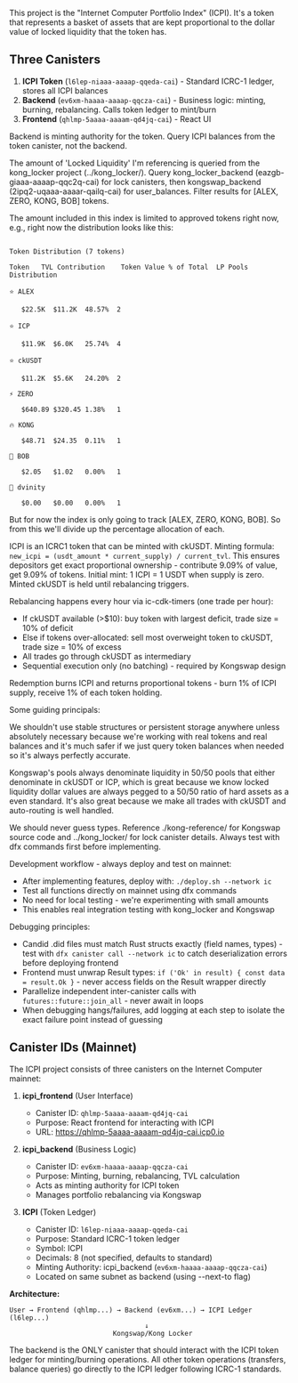 This project is the "Internet Computer Portfolio Index" (ICPI). It's a token that represents a basket of assets that are kept proportional to the dollar value of locked liquidity that the token has.

## Three Canisters

1. **ICPI Token** (`l6lep-niaaa-aaaap-qqeda-cai`) - Standard ICRC-1 ledger, stores all ICPI balances
2. **Backend** (`ev6xm-haaaa-aaaap-qqcza-cai`) - Business logic: minting, burning, rebalancing. Calls token ledger to mint/burn
3. **Frontend** (`qhlmp-5aaaa-aaaam-qd4jq-cai`) - React UI

Backend is minting authority for the token. Query ICPI balances from the token canister, not the backend.

The amount of 'Locked Liquidity' I'm referencing is queried from the kong_locker project (../kong_locker/). Query kong_locker_backend (eazgb-giaaa-aaaap-qqc2q-cai) for lock canisters, then kongswap_backend (2ipq2-uqaaa-aaaar-qailq-cai) for user_balances. Filter results for [ALEX, ZERO, KONG, BOB] tokens.

The amount included in this index is limited to approved tokens right now, e.g., right now the distribution looks like this:

 ```

Token Distribution (7 tokens)

Token	TVL Contribution	Token Value	% of Total	LP Pools	Distribution

⭐ ALEX

	$22.5K	$11.2K	48.57%	2	

⭐ ICP

	$11.9K	$6.0K	25.74%	4	

⭐ ckUSDT

	$11.2K	$5.6K	24.20%	2	

⚡ ZERO

	$640.89	$320.45	1.38%	1	

🔥 KONG

	$48.71	$24.35	0.11%	1	

💎 BOB

	$2.05	$1.02	0.00%	1	

💎 dvinity

	$0.00	$0.00	0.00%	1	

```

But for now the index is only going to track [ALEX, ZERO, KONG, BOB]. So from this we'll divide up the percentage allocation of each.

ICPI is an ICRC1 token that can be minted with ckUSDT. Minting formula: `new_icpi = (usdt_amount * current_supply) / current_tvl`. This ensures depositors get exact proportional ownership - contribute 9.09% of value, get 9.09% of tokens. Initial mint: 1 ICPI = 1 USDT when supply is zero. Minted ckUSDT is held until rebalancing triggers.

Rebalancing happens every hour via ic-cdk-timers (one trade per hour):
- If ckUSDT available (>$10): buy token with largest deficit, trade size = 10% of deficit
- Else if tokens over-allocated: sell most overweight token to ckUSDT, trade size = 10% of excess
- All trades go through ckUSDT as intermediary
- Sequential execution only (no batching) - required by Kongswap design

Redemption burns ICPI and returns proportional tokens - burn 1% of ICPI supply, receive 1% of each token holding.

Some guiding principals:

We shouldn't use stable structures or persistent storage anywhere unless absolutely necessary because we're working with real tokens and real balances and it's much safer if we just query token balances when needed so it's always perfectly accurate.

Kongswap's pools always denominate liquidity in 50/50 pools that either denominate in ckUSDT or ICP, which is great because we know locked liquidity dollar values are always pegged to a 50/50 ratio of hard assets as a even standard. It's also great because we make all trades with ckUSDT and auto-routing is well handled. 

We should never guess types. Reference ./kong-reference/ for Kongswap source code and ../kong_locker/ for lock canister details. Always test with dfx commands first before implementing.

Development workflow - always deploy and test on mainnet:
- After implementing features, deploy with: `./deploy.sh --network ic`
- Test all functions directly on mainnet using dfx commands
- No need for local testing - we're experimenting with small amounts
- This enables real integration testing with kong_locker and Kongswap

Debugging principles:
- Candid .did files must match Rust structs exactly (field names, types) - test with `dfx canister call --network ic` to catch deserialization errors before deploying frontend
- Frontend must unwrap Result types: `if ('Ok' in result) { const data = result.Ok }` - never access fields on the Result wrapper directly
- Parallelize independent inter-canister calls with `futures::future::join_all` - never await in loops
- When debugging hangs/failures, add logging at each step to isolate the exact failure point instead of guessing

## Canister IDs (Mainnet)

The ICPI project consists of three canisters on the Internet Computer mainnet:

1. **icpi_frontend** (User Interface)
   - Canister ID: `qhlmp-5aaaa-aaaam-qd4jq-cai`
   - Purpose: React frontend for interacting with ICPI
   - URL: https://qhlmp-5aaaa-aaaam-qd4jq-cai.icp0.io

2. **icpi_backend** (Business Logic)
   - Canister ID: `ev6xm-haaaa-aaaap-qqcza-cai`
   - Purpose: Minting, burning, rebalancing, TVL calculation
   - Acts as minting authority for ICPI token
   - Manages portfolio rebalancing via Kongswap

3. **ICPI** (Token Ledger)
   - Canister ID: `l6lep-niaaa-aaaap-qqeda-cai`
   - Purpose: Standard ICRC-1 token ledger
   - Symbol: ICPI
   - Decimals: 8 (not specified, defaults to standard)
   - Minting Authority: icpi_backend (`ev6xm-haaaa-aaaap-qqcza-cai`)
   - Located on same subnet as backend (using --next-to flag)

**Architecture:**
```
User → Frontend (qhlmp...) → Backend (ev6xm...) → ICPI Ledger (l6lep...)
                                  ↓
                          Kongswap/Kong Locker
```

The backend is the ONLY canister that should interact with the ICPI token ledger for minting/burning operations. All other token operations (transfers, balance queries) go directly to the ICPI ledger following ICRC-1 standards.
